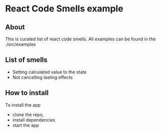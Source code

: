 # React Code Smells example

## About

This is curated list of react code smells. All examples can be found in the ./src/examples

## List of smells

- Setting calculated value to the state
- Not cancelling lasting effects

## How to install

To install the app

- clone the repo,
- install dependencies
- start the app
